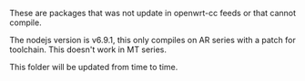 These are packages that was not update in openwrt-cc feeds or that cannot compile.  

The nodejs version is v6.9.1, this only compiles on AR series with a patch for toolchain. This doesn't work in MT series.  

This folder will be updated from time to time.  


